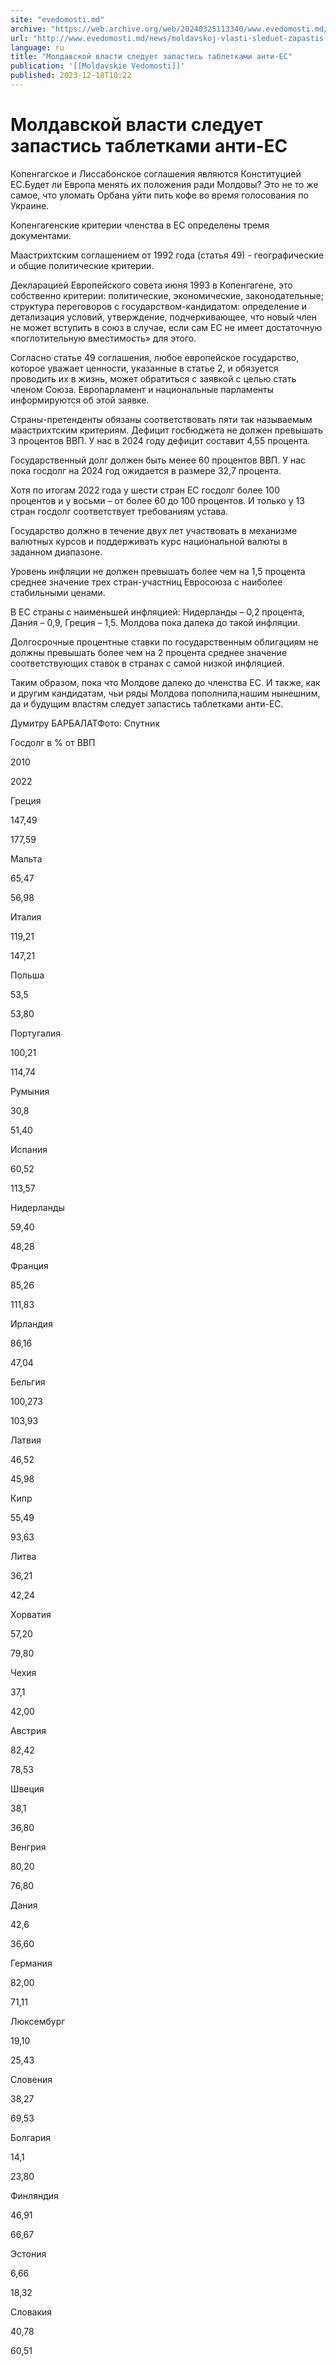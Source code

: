 ```yaml
---
site: "evedomosti.md"
archive: "https://web.archive.org/web/20240325113340/www.evedomosti.md/news/moldavskoj-vlasti-sleduet-zapastis-tabletkami-anti-es"
url: "http://www.evedomosti.md/news/moldavskoj-vlasti-sleduet-zapastis-tabletkami-anti-es"
language: ru
title: "Молдавской власти следует запастись таблетками анти-ЕС"
publication: '[[Moldavskie Vedomosti]]'
published: 2023-12-18T10:22
---
```


# Молдавской власти следует запастись таблетками анти-ЕС

Копенгагское и Лиссабонское соглашения являются Конституцией ЕС.Будет ли Европа менять их положения ради Молдовы? Это не то же самое, что уломать Орбана уйти пить кофе во время голосования по Украине.

Копенгагенские критерии членства в ЕС определены тремя документами.

Маастрихтским соглашением от 1992 года (статья 49) - географические и общие политические критерии.

Декларацией Европейского совета июня 1993 в Копенгагене, это собственно критерии: политические, экономические, законодательные; структура переговоров с государством-кандидатом: определение и детализация условий, утверждение, подчеркивающее, что новый член не может вступить в союз в случае, если сам ЕС не имеет достаточную «поглотительную вместимость» для этого.

Согласно статье 49 соглашения, любое европейское государство, которое уважает ценности, указанные в статье 2, и обязуется проводить их в жизнь, может обратиться с заявкой с целью стать членом Союза. Европарламент и национальные парламенты информируются об этой заявке.

Страны-претенденты обязаны соответствовать пяти так называемым маастрихтским критериям. Дефицит госбюджета не должен превышать 3 процентов ВВП. У нас в 2024 году дефицит составит 4,55 процента.

Государственный долг должен быть менее 60 процентов ВВП. У нас пока госдолг на 2024 год ожидается в размере 32,7 процента.

Хотя по итогам 2022 года у шести стран ЕС госдолг более 100 процентов и у восьми – от более 60 до 100 процентов. И только у 13 стран госдолг соответствует требованиям устава.

Государство должно в течение двух лет участвовать в механизме валютных курсов и поддерживать курс национальной валюты в заданном диапазоне.

Уровень инфляции не должен превышать более чем на 1,5 процента среднее значение трех стран-участниц Евросоюза с наиболее стабильными ценами.

В ЕС страны с наименьшей инфляцией: Нидерланды – 0,2 процента, Дания – 0,9, Греция – 1,5. Молдова пока далека до такой инфляции.

Долгосрочные процентные ставки по государственным облигациям не должны превышать более чем на 2 процента среднее значение соответствующих ставок в странах с самой низкой инфляцией.

Таким образом, пока что Молдове далеко до членства ЕС. И также, как и другим кандидатам, чьи ряды Молдова пополнила,нашим нынешним, да и будущим властям следует запастись таблетками анти-ЕС.

Думитру БАРБАЛАТФото: Спутник

Госдолг в % от ВВП

2010

2022

Греция

147,49

177,59

Мальта

65,47

56,98

Италия

119,21

147,21

Польша

53,5

53,80

Португалия

100,21

114,74

Румыния

30,8

51,40

Испания

60,52

113,57

Нидерланды

59,40

48,28

Франция

85,26

111,83

Ирландия

86,16

47,04

Бельгия

100,273

103,93

Латвия

46,52

45,98

Кипр

55,49

93,63

Литва

36,21

42,24

Хорватия

57,20

79,80

Чехия

37,1

42,00

Австрия

82,42

78,53

Швеция

38,1

36,80

Венгрия

80,20

76,80

Дания

42,6

36,60

Германия

82,00

71,11

Люксембург

19,10

25,43

Словения

38,27

69,53

Болгария

14,1

23,80

Финляндия

46,91

66,67

Эстония

6,66

18,32

Словакия

40,78

60,51